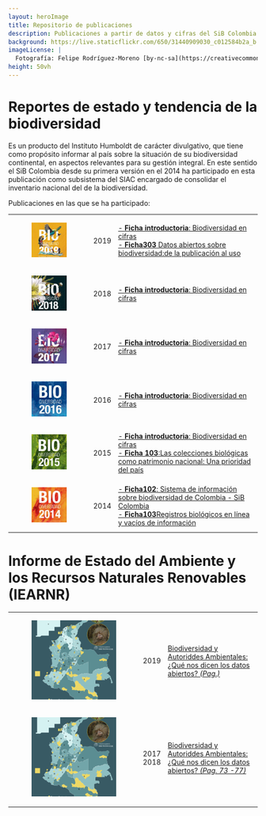 ```yaml
---
layout: heroImage
title: Repositorio de publicaciones
description: Publicaciones a partir de datos y cifras del SiB Colombia
background: https://live.staticflickr.com/650/31440909030_c012584b2a_b.jpg
imageLicense: |
  Fotografía: Felipe Rodríguez-Moreno [by-nc-sa](https://creativecommons.org/licenses/by-nc-sa/3.0/) vía [flikr](https://www.flickr.com/photos/feliperodriguez90/) 
height: 50vh
---
```



# Reportes de estado y tendencia de la biodiversidad

Es un producto del Instituto Humboldt de carácter divulgativo, que tiene como propósito informar al país sobre la situación de su biodiversidad continental, en aspectos relevantes para su gestión integral. En este sentido el SiB Colombia desde su primera versión en el 2014 ha participado en esta publicación como subsistema del SIAC encargado de consolidar el inventario nacional del  de la biodiversidad.

Publicaciones en las que se ha participado:

|           |            |              |
|-----------|------------| -------------|
|<figure class="image is-128x128"><img class="is-rounded" src="/comunidad/usodedatos/images/portadaRET-2019.jpg"></figure> |2019| <a href="http://reporte.humboldt.org.co/biodiversidad/2019/" target="_blank">- **Ficha introductoria**: Biodiversidad en cifras</a> <br> <a href="http://reporte.humboldt.org.co/biodiversidad/2019/cap3/303/" target="_blank">- **Ficha303** Datos abiertos sobre biodiversidad:de la publicación al uso</a>|
|<figure class="image is-128x128"><img class="is-rounded" src="/comunidad/usodedatos/images/portadaRET-2018.jpg"></figure> |2018| <a href="http://reporte.humboldt.org.co/biodiversidad/2018/" target="_blank">- **Ficha introductoria**: Biodiversidad en cifras</a> |
|<figure class="image is-128x128"><img class="is-rounded" src="/comunidad/usodedatos/images/portadaRET-2017.jpg"></figure> |2017| <a href="http://reporte.humboldt.org.co/biodiversidad/2017/" target="_blank">- **Ficha introductoria**: Biodiversidad en cifras</a> |
|<figure class="image is-128x128"><img class="is-rounded" src="/comunidad/usodedatos/images/portadaRET-2016.jpg"></figure> |2016| <a href="http://reporte.humboldt.org.co/biodiversidad/2016/" target="_blank">- **Ficha introductoria**: Biodiversidad en cifras</a> |
|<figure class="image is-128x128"><img class="is-rounded" src="/comunidad/usodedatos/images/portadaRET-2015.jpg"></figure> |2015| <a href="http://reporte.humboldt.org.co/biodiversidad/2015/" target="_blank">- **Ficha introductoria**: Biodiversidad en cifras</a> <br> <a href="http://reporte.humboldt.org.co/biodiversidad/2015/cap1/101/#seccion1" target="_blank">- **Ficha 103**:Las colecciones biológicas como patrimonio nacional: Una prioridad del país</a> |
|<figure class="image is-128x128"><img class="is-rounded" src="/comunidad/usodedatos/images/portadaRET-2014.jpg"></figure> |2014| <a href="http://reporte.humboldt.org.co/biodiversidad/2014/cap1/102/#seccion1" target="_blank">- **Ficha102**: Sistema de información sobre biodiversidad de Colombia - SiB Colombia</a> <br> <a href="http://reporte.humboldt.org.co/biodiversidad/2014/cap1/103/#seccion1" target="_blank">- **Ficha103**Registros biológicos en línea y vacíos de información</a>|



# Informe de Estado del Ambiente y los Recursos Naturales Renovables (IEARNR) 

|           |            |              |
|-----------|------------| -------------|
|<figure class="image is-128x128"><img class="is-rounded" src="/comunidad/usodedatos/images/IEARN.png"></figure> |2019| <a href="" target="_blank">Biodiversidad y Autoriddes Ambientales: ¿Qué nos dicen los datos abiertos? _(Pag.)_</a> |
|<figure class="image is-128x128"><img class="is-rounded" src="/comunidad/usodedatos/images/IEARN.png"></figure> |2017 <br> 2018| <a href="http://reporte.humboldt.org.co/biodiversidad/2014/" target="_blank">Biodiversidad y Autoriddes Ambientales: ¿Qué nos dicen los datos abiertos? _(Pag. 73 -77)_</a> |
